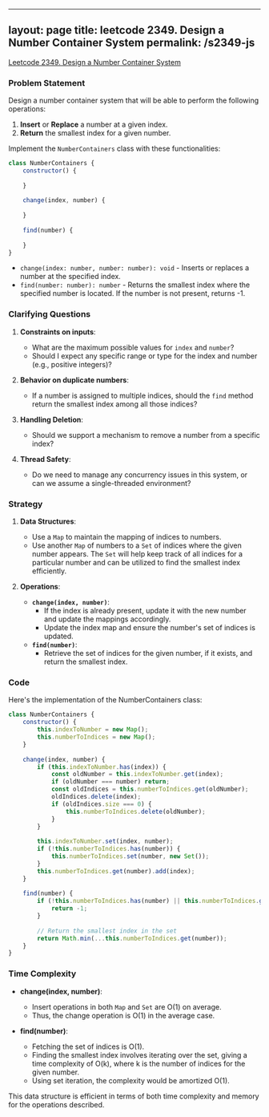 
---
layout: page
title: leetcode 2349. Design a Number Container System
permalink: /s2349-js
---
[Leetcode 2349. Design a Number Container System](https://algoadvance.github.io/algoadvance/l2349)
### Problem Statement

Design a number container system that will be able to perform the following operations:

1. **Insert** or **Replace** a number at a given index.
2. **Return** the smallest index for a given number.

Implement the `NumberContainers` class with these functionalities:

```javascript
class NumberContainers {
    constructor() {
        
    }
    
    change(index, number) {
        
    }
    
    find(number) {
        
    }
}
```

- `change(index: number, number: number): void` - Inserts or replaces a number at the specified index.
- `find(number: number): number` - Returns the smallest index where the specified number is located. If the number is not present, returns -1.

### Clarifying Questions

1. **Constraints on inputs**:
   - What are the maximum possible values for `index` and `number`?
   - Should I expect any specific range or type for the index and number (e.g., positive integers)?

2. **Behavior on duplicate numbers**:
   - If a number is assigned to multiple indices, should the `find` method return the smallest index among all those indices?

3. **Handling Deletion**:
   - Should we support a mechanism to remove a number from a specific index?

4. **Thread Safety**:
   - Do we need to manage any concurrency issues in this system, or can we assume a single-threaded environment?

### Strategy

1. **Data Structures**:
   - Use a `Map` to maintain the mapping of indices to numbers.
   - Use another `Map` of numbers to a `Set` of indices where the given number appears. The `Set` will help keep track of all indices for a particular number and can be utilized to find the smallest index efficiently.

2. **Operations**:
   - **`change(index, number)`**:
     - If the index is already present, update it with the new number and update the mappings accordingly.
     - Update the index map and ensure the number's set of indices is updated.
   - **`find(number)`**:
     - Retrieve the set of indices for the given number, if it exists, and return the smallest index.

### Code

Here's the implementation of the NumberContainers class:

```javascript
class NumberContainers {
    constructor() {
        this.indexToNumber = new Map();
        this.numberToIndices = new Map();
    }
    
    change(index, number) {
        if (this.indexToNumber.has(index)) {
            const oldNumber = this.indexToNumber.get(index);
            if (oldNumber === number) return;
            const oldIndices = this.numberToIndices.get(oldNumber);
            oldIndices.delete(index);
            if (oldIndices.size === 0) {
                this.numberToIndices.delete(oldNumber);
            }
        }
        
        this.indexToNumber.set(index, number);
        if (!this.numberToIndices.has(number)) {
            this.numberToIndices.set(number, new Set());
        }
        this.numberToIndices.get(number).add(index);
    }
    
    find(number) {
        if (!this.numberToIndices.has(number) || this.numberToIndices.get(number).size === 0) {
            return -1;
        }
        
        // Return the smallest index in the set
        return Math.min(...this.numberToIndices.get(number));
    }
}
```

### Time Complexity

- **change(index, number)**: 
  - Insert operations in both `Map` and `Set` are O(1) on average.
  - Thus, the change operation is O(1) in the average case.
  
- **find(number)**:
  - Fetching the set of indices is O(1).
  - Finding the smallest index involves iterating over the set, giving a time complexity of O(k), where k is the number of indices for the given number.
  - Using set iteration, the complexity would be amortized O(1).

This data structure is efficient in terms of both time complexity and memory for the operations described.